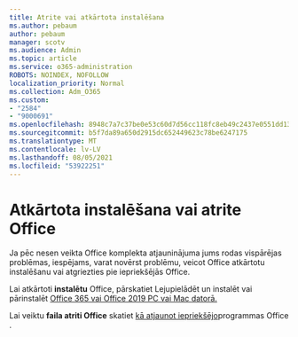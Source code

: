 ```yaml
---
title: Atrite vai atkārtota instalēšana
ms.author: pebaum
author: pebaum
manager: scotv
ms.audience: Admin
ms.topic: article
ms.service: o365-administration
ROBOTS: NOINDEX, NOFOLLOW
localization_priority: Normal
ms.collection: Adm_O365
ms.custom:
- "2584"
- "9000691"
ms.openlocfilehash: 8948c7a7c37be0e53c60d7d56cc118fc8eb49c2437e0551dd13b47cb1d683e85
ms.sourcegitcommit: b5f7da89a650d2915dc652449623c78be6247175
ms.translationtype: MT
ms.contentlocale: lv-LV
ms.lasthandoff: 08/05/2021
ms.locfileid: "53922251"
---
```

# <a name="reinstall-or-roll-back-office"></a>Atkārtota instalēšana vai atrite Office

Ja pēc nesen veikta Office komplekta atjauninājuma jums rodas vispārējas problēmas, iespējams, varat novērst problēmu, veicot Office atkārtotu instalēšanu vai atgriezties pie iepriekšējās Office.

Lai atkārtoti **instalētu** Office, pārskatiet Lejupielādēt un instalēt vai pārinstalēt [Office 365 vai Office 2019 PC vai Mac datorā.](https://support.office.com/article/download-and-install-or-reinstall-office-365-or-office-2019-on-a-pc-or-mac-4414eaaf-0478-48be-9c42-23adc4716658)

Lai veiktu **faila atriti Office** skatiet [kā atjaunot iepriekšējo](https://support.microsoft.com/help/2770432/how-to-revert-to-an-earlier-version-of-office-2013-or-office-2016-clic)programmas Office .
